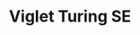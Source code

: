 ---
layout: solution
title: Viglet Turing SE
status: stable
order: 4
identifier: turing
permalink: /turing/
get-started: https://openviglet.github.io/docs/turing/
github: https://github.com/openturing/turing
github-org: openturing
release: 0.3.6
main-color: royalblue
logo-acronym: Tu
logo-section: SE
short-name: Turing SE
full-name: Viglet Turing SE
description: Semantic Navigation, Chatbot using Search Engine and Many NLP Vendors.
github-ci-url: https://github.com/openturing/turing/actions/workflows/build.yml
github-ci-image: https://img.shields.io/github/actions/workflow/status/openturing/turing/build.yml?branch=0.3.7
twitter-url: https://twitter.com/VigletTuring
download-message: Download Turing SE and add more value to your content.
download-size: 233 MB
download-url: https://github.com/openturing/turing/releases/download/v0.3.6/viglet-turing.jar
run-jar: viglet-turing.jar
run-port: 2700
social-image: https://avatars.githubusercontent.com/u/44909290?s=280&amp;v=4
facebook-url: https://www.facebook.com/viglet
file-type: .jar
categories: ["website", "ai", "opentext"]
---